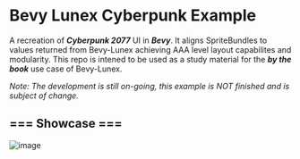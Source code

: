 # Bevy Lunex Cyberpunk Example

A recreation of ***Cyberpunk 2077*** UI in ***Bevy***. It aligns SpriteBundles to values returned from Bevy-Lunex achieving AAA level layout capabilites and modularity. This repo is intened to be used as a study material for the ***by the book*** use case of Bevy-Lunex.

*Note: The development is still on-going, this example is NOT finished and is subject of change.*

## === Showcase ===
![image](https://github.com/bytestring-net/bevy_lunex/assets/49441831/73d96dd1-d851-4a9f-9d58-11aba63e579d)
